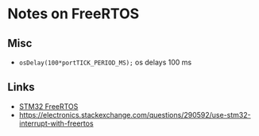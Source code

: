 # Notes on FreeRTOS

## Misc

+ `osDelay(100*portTICK_PERIOD_MS);` os delays 100 ms

## Links

+ [STM32 FreeRTOS](https://stm32world.com/wiki/STM32_FreeRTOS)
+ https://electronics.stackexchange.com/questions/290592/use-stm32-interrupt-with-freertos
